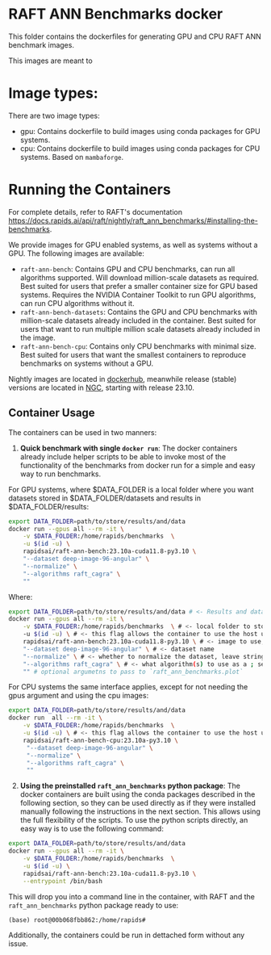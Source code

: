 # RAFT ANN Benchmarks docker

This folder contains the dockerfiles for generating GPU and CPU RAFT ANN benchmark images.

This images are meant to

# Image types:

There are two image types:

- gpu: Contains dockerfile to build images using conda packages for GPU systems.
- cpu: Contains dockerfile to build images using conda packages for CPU systems. Based on `mambaforge`.

# Running the Containers

For complete details, refer to RAFT's documentation https://docs.rapids.ai/api/raft/nightly/raft_ann_benchmarks/#installing-the-benchmarks.

We provide images for GPU enabled systems, as well as systems without a GPU. The following images are available:

- `raft-ann-bench`: Contains GPU and CPU benchmarks, can run all algorithms supported. Will download million-scale datasets as required. Best suited for users that prefer a smaller container size for GPU based systems. Requires the NVIDIA Container Toolkit to run GPU algorithms, can run CPU algorithms without it.
- `raft-ann-bench-datasets`: Contains the GPU and CPU benchmarks with million-scale datasets already included in the container. Best suited for users that want to run multiple million scale datasets already included in the image.
- `raft-ann-bench-cpu`: Contains only CPU benchmarks with minimal size. Best suited for users that want the smallest containers to reproduce benchmarks on systems without a GPU.

Nightly images are located in [dockerhub](https://hub.docker.com/r/rapidsai/raft-ann-bench), meanwhile release (stable) versions are located in [NGC](https://hub.docker.com/r/rapidsai/raft-ann-bench), starting with release 23.10.

## Container Usage

The containers can be used in two manners:

1. **Quick benchmark with single `docker run`**: The docker containers already include helper scripts to be able to invoke most of the functionality of the benchmarks from docker run for a simple and easy way to run benchmarks.

For GPU systems, where $DATA_FOLDER is a local folder where you want datasets stored in $DATA_FOLDER/datasets and results in $DATA_FOLDER/results:

```bash
export DATA_FOLDER=path/to/store/results/and/data
docker run --gpus all --rm -it \
    -v $DATA_FOLDER:/home/rapids/benchmarks  \
    -u $(id -u) \
    rapidsai/raft-ann-bench:23.10a-cuda11.8-py3.10 \
    "--dataset deep-image-96-angular" \
    "--normalize" \
    "--algorithms raft_cagra" \
    ""
```

Where:

```bash
export DATA_FOLDER=path/to/store/results/and/data # <- Results and datasets will be written to this host folder.
docker run --gpus all --rm -it \
    -v $DATA_FOLDER:/home/rapids/benchmarks  \ # <- local folder to store datasets and results
    -u $(id -u) \ # <- this flag allows the container to use the host user for permissions
    rapidsai/raft-ann-bench:23.10a-cuda11.8-py3.10 \ # <- image to use, either `raft-ann-bench` or `raft-ann-bench-datasets`
    "--dataset deep-image-96-angular" \ # <- dataset name
    "--normalize" \ # <- whether to normalize the dataset, leave string empty ("") to not normalize.
    "--algorithms raft_cagra" \ # <- what algorithm(s) to use as a ; separated list, as well as any other argument to pass to `raft_ann_benchmarks.run`
    "" # optional argumetns to pass to `raft_ann_benchmarks.plot`
```

For CPU systems the same interface applies, except for not needing the gpus argument and using the cpu images:
```bash
export DATA_FOLDER=path/to/store/results/and/data
docker run  all --rm -it \
    -v $DATA_FOLDER:/home/rapids/benchmarks  \
    -u $(id -u) \ # <- this flag allows the container to use the host user for permissions
    rapidsai/raft-ann-bench-cpu:23.10a-py3.10 \
     "--dataset deep-image-96-angular" \
     "--normalize" \
     "--algorithms raft_cagra" \
     ""
```

2. **Using the preinstalled `raft_ann_benchmarks` python package**: The docker containers are built using the conda packages described in the following section, so they can be used directly as if they were installed manually following the instructions in the next section. This allows using the full flexibility of the scripts. To use the python scripts directly, an easy way is to use the following command:

```bash
export DATA_FOLDER=path/to/store/results/and/data
docker run --gpus all --rm -it \
    -v $DATA_FOLDER:/home/rapids/benchmarks  \
    -u $(id -u) \
    rapidsai/raft-ann-bench:23.10a-cuda11.8-py3.10 \
    --entrypoint /bin/bash
```

This will drop you into a command line in the container, with RAFT and the `raft_ann_benchmarks` python package ready to use:

```
(base) root@00b068fbb862:/home/rapids#
```

Additionally, the containers could be run in dettached form without any issue.
